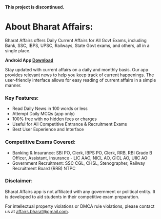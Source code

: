 **This project is discontinued.**

# About Bharat Affairs:

Bharat Affairs offers Daily Current Affairs for All Govt Exams, including Bank, SSC, IBPS, UPSC, Railways, State Govt exams, and others, all in a single place.

**Android App [Download](https://github.com/deba33/bharat-affairs-web/releases/download/v2.0.2/bharat_affairs_v2.0.2.apk)**

Stay updated with current affairs on a daily and monthly basis. Our app provides relevant news to help you keep track of current happenings. The user-friendly interface allows for easy reading of current affairs in a simple manner.

### Key Features:
- Read Daily News in 100 words or less
- Attempt Daily MCQs (app only)
- 100% free with no hidden fees or charges
- Useful for All Competitive Entrance & Recruitment Exams
- Best User Experience and Interface

### Competitive Exams Covered:
- Banking & Insurance: SBI PO, Clerk, IBPS PO, Clerk, RRB, RBI Grade B Officer, Assistant, Insurance - LIC AAO, NICL AO, GICL AO, UIIC AO
- Government Recruitment: SSC CGL, CHSL, Stenographer, Railway Recruitment Board (RRB) NTPC

### Disclaimer:
Bharat Affairs app is not affiliated with any government or political entity. It is developed to aid students in their competitive exam preparation.

For intellectual property violations or DMCA rule violations, please contact us at affairs.bharat@gmail.com.

